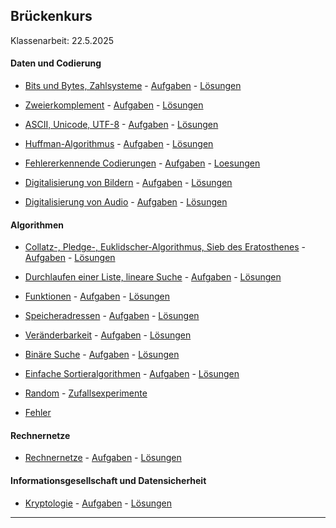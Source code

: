 ## Brückenkurs

Klassenarbeit: 22.5.2025


#### Daten und Codierung

- [Bits und Bytes, Zahlsysteme](./BitsUndBytes/bitsUndbytes.ipynb) - [Aufgaben](./BitsUndBytes/Aufgaben/aufgaben.pdf) - [Lösungen](./BitsUndBytes/Aufgaben/aufgaben_loes.pdf)

- [Zweierkomplement](./Zweierkomplement/zweierkomplement.ipynb) - [Aufgaben](./Zweierkomplement/aufgaben.pdf) - [Lösungen](./Zweierkomplement/aufgaben_loes.pdf)

- [ASCII, Unicode, UTF-8](https://github.com/ktheu/InfoKurs/blob/gh-pages/Unicode/unicode.ipynb) -
[Aufgaben](https://github.com/ktheu/InfoKurs/blob/gh-pages/Unicode/aufgaben.pdf) - 
[Lösungen](https://github.com/ktheu/InfoKurs/blob/gh-pages/Unicode/aufgaben_loes.pdf)
 
- [Huffman-Algorithmus](https://github.com/ktheu/InfoKurs/blob/gh-pages/Huffman/huffman.ipynb) -
[Aufgaben](https://github.com/ktheu/InfoKurs/blob/gh-pages/Huffman/aufgaben.pdf) - [Lösungen](https://github.com/ktheu/InfoKurs/blob/gh-pages/Huffman/aufgaben_loes.pdf)

- [Fehlererkennende Codierungen](./Codierungen/codierungen.ipynb) - [Aufgaben](./Codierungen/Aufgaben/aufgaben.pdf)  -  [Loesungen](./Codierungen/Aufgaben/aufgaben_loes.pdf)

- [Digitalisierung von Bildern](./Digitalisierung_Bilder/digi_bild.ipynb) - [Aufgaben](./Digitalisierung_Bilder/Aufgaben/aufgaben.pdf) -  [Lösungen](./Digitalisierung_Bilder/Aufgaben/aufgaben_loes.pdf)

- [Digitalisierung von Audio](./Digitalisierung_Audio/digi_audio.ipynb) -  [Aufgaben](./Digitalisierung_Audio/aufgaben.pdf) -  [Lösungen](./Digitalisierung_Audio/aufgaben_loes.pdf)


#### Algorithmen

- [Collatz-, Pledge-, Euklidscher-Algorithmus, Sieb des Eratosthenes](./Algorithmus/algorithmus.ipynb) - [Aufgaben](./Algorithmus/Aufgaben/aufgaben.pdf) - [Lösungen](./Algorithmus/Aufgaben/aufgaben_loes.pdf)

- [Durchlaufen einer Liste, lineare Suche](./LineareSuche/lineareSuche.ipynb) - [Aufgaben](./LineareSuche/Aufgaben/aufgaben.pdf) - [Lösungen](./LineareSuche/Aufgaben/aufgaben_loes.pdf)

- [Funktionen](https://github.com/ktheu/Infokurs/blob/gh-pages/funktionen/funktionen.ipynb) -
[Aufgaben](https://github.com/ktheu/Infokurs/blob/gh-pages/funktionen/aufgaben.pdf) - [Lösungen](https://github.com/ktheu/Infokurs/blob/gh-pages/funktionen/aufgaben_loes.pdf)

- [Speicheradressen](https://github.com/ktheu/Infokurs/blob/gh-pages/speicheradressen/speicheradressen.ipynb) -
[Aufgaben](https://github.com/ktheu/Infokurs/blob/gh-pages/speicheradressen/aufgaben.pdf) - [Lösungen](https://github.com/ktheu/Infokurs/blob/gh-pages/speicheradressen/aufgaben_loes.pdf)

- [Veränderbarkeit](https://github.com/ktheu/Infokurs/blob/gh-pages/Veraenderbarkeit/veraenderbarkeit.ipynb) -
[Aufgaben](https://github.com/ktheu/Infokurs/blob/gh-pages/Veraenderbarkeit/aufgaben.pdf) - [Lösungen](https://github.com/ktheu/Infokurs/blob/gh-pages/Veraenderbarkeit/aufgaben_loes.pdf)

- [Binäre Suche](./BinaereSuche/binaereSuche.ipynb) -  [Aufgaben](./BinaereSuche/Aufgaben/aufgaben.pdf) - [Lösungen](./BinaereSuche/Aufgaben/aufgaben_loes.pdf)

- [Einfache Sortieralgorithmen](./Einfaches_Sort/einfachesSort.ipynb) -
  [Aufgaben](./Einfaches_Sort/aufgaben.pdf) - 
  [Lösungen](./Einfaches_Sort/aufgaben_loes.pdf)

- [Random](https://github.com/ktheu/PythonThemen/blob/main/zufall/random.ipynb) - 
  [Zufallsexperimente](https://github.com/ktheu/PythonThemen/blob/main/zufall/simulation.ipynb) 

- [Fehler](https://github.com/ktheu/PythonThemen/blob/main/fehler/fehler.ipynb) 


#### Rechnernetze

- [Rechnernetze](./Rechnernetze/rechnernetze.ipynb) - [Aufgaben](./Rechnernetze/aufgaben.pdf) - [Lösungen](./Rechnernetze/aufgaben_loes.pdf)


#### Informationsgesellschaft und Datensicherheit

- [Kryptologie](./Kryptologie/kryptologie.ipynb) - [Aufgaben](./Kryptologie/Aufgaben/aufgaben.pdf) - [Lösungen](./Kryptologie/Aufgaben/aufgaben_loes.pdf)


----------------------
